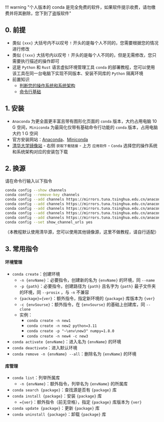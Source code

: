!!! warning "个人版本的 conda 是完全免费的软件，如果软件提示收费，请勿缴费并将其删除，您下到了盗版软件"

## 0. 前提  
- 类似 `{xxx}` 大括号内不以叹号 `!` 开头的是每个人不同的，您需要根据您的情况进行修改  
- 类似 `{!xxx}` 大括号内以叹号 `!` 开头的是每个人不同的，但是无需修改，您只需要执行描述的操作即可  
- 这是 `Python` 和 `Rust` 语言虚拟环境管理工具 `conda` 的部署教程，您可以使用该工具在同一台电脑下实现不同版本、安装不同库的 `Python` 隔离环境
- 前置知识  
    - [判断您的操作系统和系统架构](../计算机基础/判断您的操作系统和系统架构.md)  
    - [命令行基础](../计算机基础/命令行基础.md)  

## 1. 安装
- `Anaconda` 为更全面更丰富且带有图形化页面的 `conda` 版本，大约占用电脑 10 G 空间，`Miniconda` 为最简化仅带有基础命令行功能的 `conda` 版本，占用电脑大约 1 G 空间
- 官方安装网站：[Anaconda](https://www.anaconda.com/download/success)、[Miniconda](https://docs.anaconda.com/free/miniconda/index.html)
- [清华大学镜像站](https://mirrors.tuna.tsinghua.edu.cn/) - 右侧 `获取下载链接` - 上方 `应用软件` - `Conda` 选择您的操作系统和系统架构对应的安装包下载

## 2. 换源
请在命令行输入以下指令  
```bash
conda config --show channels
conda config --remove-key channels
conda config --add channels https://mirrors.tuna.tsinghua.edu.cn/anaconda/pkgs/main
conda config --add channels https://mirrors.tuna.tsinghua.edu.cn/anaconda/pkgs/free
conda config --add channels https://mirrors.tuna.tsinghua.edu.cn/anaconda/pkgs/r
conda config --add channels https://mirrors.tuna.tsinghua.edu.cn/anaconda/pkgs/pro
conda config --add channels https://mirrors.tuna.tsinghua.edu.cn/anaconda/pkgs/msys2
conda config --set show_channel_urls yes
```
（本教程默认使用清华源，您可以使用其他镜像源，这里不做教程，请自行适配）  

## 3. 常用指令
#### 环境管理
- `conda create`：创建环境
    - `-n {envName}`：必要指令，创建新的名为 `{envName}` 的环境，同 `--name`
    - `-p {path}`：必要指令，创建路径为 `{path}` 且名字为 `{path}` 最子文件夹的环境，同 `--prosix` ，与 `-n` 不兼容
    - `{package}={ver}`：额外指令，指定新环境的 `{package}` 库版本为 `{ver}`
    - `-c {envSourse}`：额外指令，在 `{envSourse}` 的基础上创建库，同 `--clone`
    - 实例：
        - `conda create -n new1`
        - `conda create -n new2 python=3.11`
        - `conda create -p "~\env\new3" numpy=1.8.0`
        - `conda create -n new4 -c new3`
- `conda activate {envName}`：进入名为 `{envName}` 的环境
- `conda deactivate`：进入默认环境
- `conda remove -n {envName} --all`：删除名为 `{envName}` 的环境
#### 库管理
- `conda list`：列举所属库
    - `-n {envName}`：额外指令，列举名为 `{envName}` 的所属库
- `conda search {package}`：查找源是否有 `{package}` 库
- `conda install {package}`：安装 `{package}` 库
    - `={ver}`：额外指令（前无空格），指定 `{package}` 库版本为 `{ver}`
- `conda update {package}`：更新 `{package}` 库
- `conda uninstall {package}`：卸载 `{package}` 库